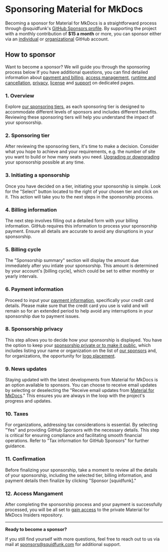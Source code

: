 # Sponsoring Material for MkDocs

Becoming a sponsor for Material for MkDocs is a straightforward process through
@squidfunk's [GitHub Sponsors profile]. By supporting
the project with a monthly contribution of __$15 a month__ or more, you can sponsor
either via an [individual] or [organizational] GitHub account.

  [GitHub Sponsors profile]: https://github.com/sponsors/squidfunk
  [individual]: access-management.md/#individuals
  [organizational]: access-management.md/#organizations

## How to sponsor

Want to become a sponsor? We will guide you through the sponsoring process below
If you have additional questions, you can find detailed information about
[payment and billing], [access management], [runtime and cancellation],
[privacy], [license] and [support] on dedicated pages.

  [payment and billing]: payment-and-billing.md
  [access management]: access-management.md
  [runtime and cancellation]: runtime-and-cancellation.md
  [privacy]: privacy.md
  [license]: license.md
  [support]: ../support.md

### 1. Overview

Explore [our sponsoring tiers], as each sponsoring tier is designed to
accommodate different levels of sponsors and includes different benefits.
Reviewing these sponsoring tiers will help you understand the impact of your
sponsorship.

  [our sponsoring tiers]: sponsoring-tiers.md

### 2. Sponsoring tier

After reviewing the sponsoring tiers, it's time to make a decision. Consider
what you hope to achieve and your requirements, e.g. the number of site you want
to build or how many seats you need. [Upgrading or downgrading] your sponsorship
possible at any time.

  [Upgrading or downgrading]: sponsoring-tiers.md/#upgrading-and-downgrading

### 3. Initiating a sponsorship

Once you have decided on a tier, initiating your sponsorship is simple. Look for
the "Select" button located to the right of your chosen tier and click on it.
This action will take you to the next steps in the sponsorship process.

### 4. Billing information

The next step involves filling out a detailed form with your billing information.
GitHub requires this information to process your sponsorship payment. Ensure all
details are accurate to avoid any disruptions in your sponsorship.

### 5. Billing cycle

The "Sponsorship summary" section will display the amount due immediately after
you intiate your sponsorship. This amount is determined by your account's
[billing cycle], which could be set to either monthly or yearly intervals.

### 6. Payment information

Proceed to input your [payment information], specifically your credit card
details. Please make sure that the credit card you use is valid and will remain
so for an extended period to help avoid any interruptions in your sponsorship
due to payment issues.

  [payment information]: payment-and-billing.md

### 8. Sponsorship privacy

This step allows you to decide how your sponsorship is displayed. You have the
option to keep your [sponsorship private or to make it public], which includes
listing your name or organization on the list of [our sponsors] and, for
organizations, the opportunity for [logo placement].

  [sponsorship private or to make it public]: privacy.md
  [our sponsors]: our-sponsors.md
  [logo placement]: our-sponsors.md/#our-premium-sponsors

### 9. News updates

Staying updated with the latest developments from Material for MkDocs is an
option available to sponsors. You can choose to receive email updates by
selecting or deselecting the "Receive email updates from [Material for MkDocs]."
This ensures you are always in the loop with the project's progress and updates.

  [Material for MkDocs]: https://github.com/squidfunk/mkdocs-material-insiders

### 10. Taxes

For organizations, addressing tax considerations is essential. By selecting
"Yes" and providing GitHub Sponsors with the necessary details. This step is
critical for ensuring compliance and facilitating smooth financial operations.
Refer to "Tax information for GitHub Sponsors" for further guidance.

### 11. Confirmation

Before finalizing your sponsorship, take a moment to review all the details of
your sponsorship, including the selected tier, billing information, and payment
details then finalize by clicking "Sponsor [squidfunk]."

### 12. Access Mangament

After completing the sponsorship process and your payment is successfully
processed, you will be all set to [gain access] to the private Material for
MkDocs Insiders repository.

  [gain access]: access-management.md/

---

__Ready to become a sponsor?__

If you still find yourself with more questions, feel free to reach out to us via
mail at sponsors@squidfunk.com for additional support.

